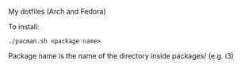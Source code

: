 My dotfiles (Arch and Fedora)

To install:
```
./pacman.sh <package name>
```

Package name is the name of the directory inside packages/ (e.g. i3)

